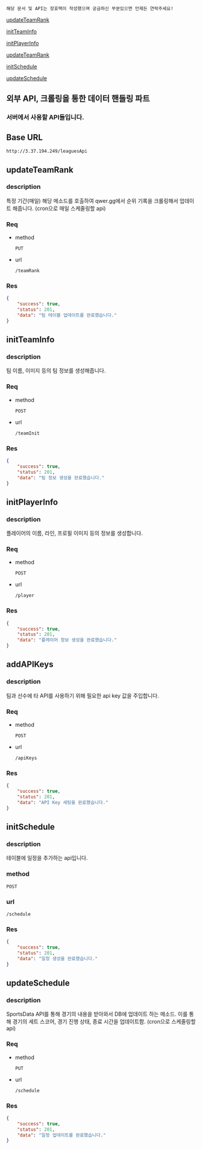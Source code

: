 `해당 문서 및 API는 장효택이 작성했으며 궁금하신 부분있으면 언제든 연락주세요!`

[updateTeamRank](#updateTeamRank)

[initTeamInfo](#initTeamInfo)

[initPlayerInfo](#initPlayerInfo)

[updateTeamRank](#updateTeamRank)

[initSchedule](#initSchedule)

[updateSchedule](#updateSchedule)

## 외부 API, 크롤링을 통한 데이터 핸들링 파트

### 서버에서 사용할 API들입니다.

## Base URL

`http://3.37.194.249/leaguesApi`

## updateTeamRank

### description

특정 기간(매일) 해당 메소드를 호출하여 qwer.gg에서 순위 기록을 크롤링해서 업데이트 해줍니다. (cron으로 매일 스케줄링할 api)

### Req

- method

  `PUT`

- url

  `/teamRank`

### Res

```json
{
	"success": true,
	"status": 201,
	"data": "팀 테이블 업데이트를 완료했습니다."
}
```

## initTeamInfo

### description

팀 이름, 이미지 등의 팀 정보를 생성해줍니다.

### Req

- method

  `POST`

- url

  `/teamInit`

### Res

```json
{
	"success": true,
	"status": 201,
	"data": "팀 정보 생성을 완료했습니다."
}
```

## initPlayerInfo

### description

플레이어의 이름, 라인, 프로필 이미지 등의 정보를 생성합니다.

### Req

- method

  `POST`

- url

  `/player`

### Res

```json
{
	"success": true,
	"status": 201,
	"data": "플레이어 정보 생성을 완료했습니다."
}
```

## addAPIKeys

### description

팀과 선수에 타 API를 사용하기 위해 필요한 api key 값을 주입합니다.

### Req

- method

  `POST`

- url

  `/apiKeys`

### Res

```json
{
	"success": true,
	"status": 201,
	"data": "API Key 세팅을 완료했습니다."
}
```

## initSchedule

### description

테이블에 일정을 추가하는 api입니다.

### method

`POST`

### url

`/schedule`

### Res

```json
{
	"success": true,
	"status": 201,
	"data": "일정 생성을 완료했습니다."
}
```

## updateSchedule

### description

SportsData API를 통해 경기의 내용을 받아와서 DB에 업데이트 하는 메소드. 이를 통해 경기의 세트 스코어, 경기 진행 상태, 종료 시간을 업데이트함. (cron으로 스케줄링할 api)

### Req

- method

  `PUT`

- url

  `/schedule`

### Res

```json
{
	"success": true,
	"status": 201,
	"data": "일정 업데이트를 완료했습니다."
}
```
